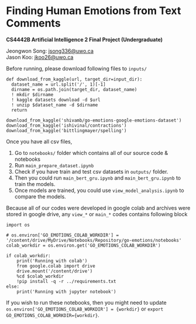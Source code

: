 # Finding Human Emotions from Text Comments

__CS4442B Artificial Intelligence 2 Final Project (Undergraduate)__

Jeongwon Song: jsong336@uwo.ca <br/>
Jason Koo: jkoo26@uwo.ca <br/>

Before running, please download following files to `inputs/`

```python3
def download_from_kaggle(url, target_dir=input_dir):
  dataset_name = url.split('/', 1)[-1]
  dirname = os.path.join(target_dir, dataset_name)
  ! mkdir $dirname
  ! kaggle datasets download -d $url
  ! unzip $dataset_name -d $dirname
  return 
  
download_from_kaggle('shivamb/go-emotions-google-emotions-dataset')
download_from_kaggle('ishivinal/contractions')
download_from_kaggle('bittlingmayer/spelling')
```

Once you have all csv files, 

1. Go to `notebooks/` folder which contains all of our source code & notebooks 
2. Run `main_prepare_dataset.ipynb`
3. Check if you have train and test csv datasets in `outputs/` folder. 
4. Then you could run `main_bert_gru.ipynb` and `main_bert_gru.ipynb` to train the models. 
5. Once models are trained, you could use `view_model_analysis.ipynb` to compare the models. 

Because all of our codes were developed in google colab and archives were stored in google drive, any `view_*` or `main_*` codes contains following block

```python3
import os 

# os.environ['GO_EMOTIONS_COLAB_WORKDIR'] = '/content/drive/MyDrive/Notebooks/Repository/go-emotions/notebooks'
colab_workdir = os.environ.get('GO_EMOTIONS_COLAB_WORKDIR')

if colab_workdir:
    print('Running with colab')
    from google.colab import drive
    drive.mount('/content/drive')
    %cd $colab_workdir
    !pip install -q -r ../requirements.txt
else:
    print('Running with jupyter notebook')
```

If you wish to run these notebooks, then you might need to update `os.environ['GO_EMOTIONS_COLAB_WORKDIR'] = {workdir}` or `export GO_EMOTIONS_COLAB_WORKDIR={workdir}`.
